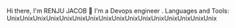 Hi there, I'm RENJU JACOB 👋
I'm a Devops engineer .
Languages and Tools:
UnixUnixUnixUnixUnixUnixUnixUnixUnixUnixUnixUnixUnixUnixUnixUnix
